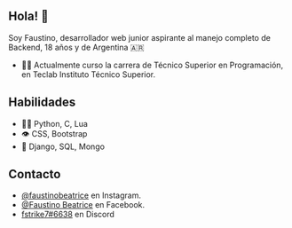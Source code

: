 ## Hola! 👋
Soy Faustino, desarrollador web junior aspirante al manejo completo de Backend, 18 años y de Argentina 🇦🇷

- 🧑‍🎓 Actualmente curso la carrera de Técnico Superior en Programación, en Teclab Instituto Técnico Superior.

## Habilidades
- 👨‍💻 Python, C, Lua
- 👁️ CSS, Bootstrap
- 💽 Django, SQL, Mongo

## Contacto
- [@faustinobeatrice](https://www.instagram.com/faustinobeatrice/) en Instagram.
- [@Faustino Beatrice](https://www.facebook.com/faustinobeatrice) en Facebook.
- [fstrike7#6638](./) en Discord
